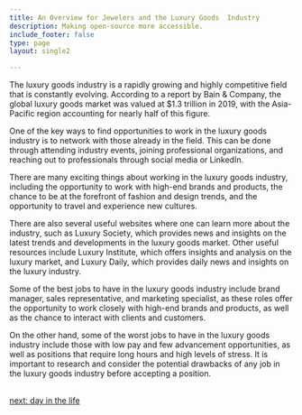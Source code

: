 ```yaml
---
title: An Overview for Jewelers and the Luxury Goods  Industry
description: Making open-source more accessible.
include_footer: false
type: page
layout: single2

---
```


<p>
The luxury goods industry is a rapidly growing and highly competitive field that is constantly evolving. According to a report by Bain & Company, the global luxury goods market was valued at $1.3 trillion in 2019, with the Asia-Pacific region accounting for nearly half of this figure.

One of the key ways to find opportunities to work in the luxury goods industry is to network with those already in the field. This can be done through attending industry events, joining professional organizations, and reaching out to professionals through social media or LinkedIn.

There are many exciting things about working in the luxury goods industry, including the opportunity to work with high-end brands and products, the chance to be at the forefront of fashion and design trends, and the opportunity to travel and experience new cultures.

There are also several useful websites where one can learn more about the industry, such as Luxury Society, which provides news and insights on the latest trends and developments in the luxury goods market. Other useful resources include Luxury Institute, which offers insights and analysis on the luxury market, and Luxury Daily, which provides daily news and insights on the luxury industry.

Some of the best jobs to have in the luxury goods industry include brand manager, sales representative, and marketing specialist, as these roles offer the opportunity to work closely with high-end brands and products, as well as the chance to interact with clients and customers.

On the other hand, some of the worst jobs to have in the luxury goods industry include those with low pay and few advancement opportunities, as well as positions that require long hours and high levels of stress. It is important to research and consider the potential drawbacks of any job in the luxury goods industry before accepting a position.

<br>
<a href="https://workdojos.com/jeweler/day-in-the-life">next: day in the life</a>
</p>